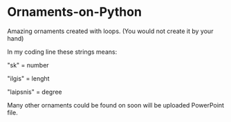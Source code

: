 # Ornaments-on-Python
Amazing ornaments created with loops. (You would not create it by your hand)

In my coding line these strings means:

"sk" = number

"ilgis" = lenght

"laipsnis" = degree

Many other ornaments could be found on soon will be uploaded PowerPoint file.

